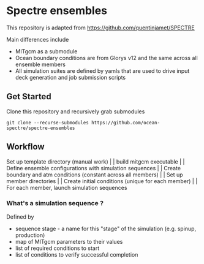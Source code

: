 # Spectre ensembles

This repository is adapted from https://github.com/quentinjamet/SPECTRE

Main differences include
* MITgcm as a submodule
* Ocean boundary conditions are from Glorys v12 and the same across all ensemble members
* All simulation suites are defined by yamls that are used to drive input deck generation and job submission scripts


## Get Started
Clone this repository and recursively grab submodules

```
git clone --recurse-submodules https://github.com/ocean-spectre/spectre-ensembles
```


## Workflow

Set up template directory (manual work)
|
|
build mitgcm executable
|
|
Define ensemble configurations with simulation sequences
|
|
Create boundary and atm conditions (constant across all members)
|
|
Set up member directories
|
|
Create initial conditions (unique for each member)
|
|
For each member, launch simulation sequences


### What's a simulation sequence ?

Defined by
* sequence stage - a name for this "stage" of the simulation (e.g. spinup, production)
* map of MITgcm parameters to their values
* list of required conditions to start
* list of conditions to verify successful completion 
